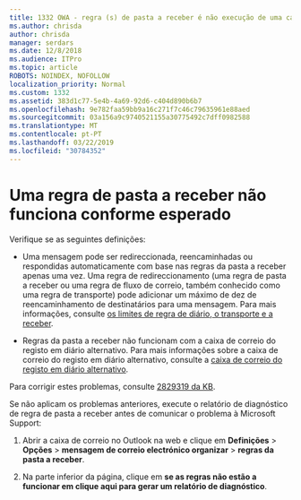 ```yaml
---
title: 1332 OWA - regra (s) de pasta a receber é não execução de uma caixa de correio
ms.author: chrisda
author: chrisda
manager: serdars
ms.date: 12/8/2018
ms.audience: ITPro
ms.topic: article
ROBOTS: NOINDEX, NOFOLLOW
localization_priority: Normal
ms.custom: 1332
ms.assetid: 383d1c77-5e4b-4a69-92d6-c404d890b6b7
ms.openlocfilehash: 9e782faa59bb9a16c271f7c46c79635961e88aed
ms.sourcegitcommit: 03a156a9c9740521155a30775492c7dff0982588
ms.translationtype: MT
ms.contentlocale: pt-PT
ms.lasthandoff: 03/22/2019
ms.locfileid: "30784352"
---
```

# <a name="an-inbox-rule-doesnt-work-as-expected"></a>Uma regra de pasta a receber não funciona conforme esperado

Verifique se as seguintes definições:
  
- Uma mensagem pode ser redireccionada, reencaminhadas ou respondidas automaticamente com base nas regras da pasta a receber apenas uma vez. Uma regra de redireccionamento (uma regra de pasta a receber ou uma regra de fluxo de correio, também conhecido como uma regra de transporte) pode adicionar um máximo de dez de reencaminhamento de destinatários para uma mensagem. Para mais informações, consulte [os limites de regra de diário, o transporte e a receber](https://docs.microsoft.com/office365/servicedescriptions/exchange-online-service-description/exchange-online-limits).
    
- Regras da pasta a receber não funcionam com a caixa de correio do registo em diário alternativo. Para mais informações sobre a caixa de correio do registo em diário alternativo, consulte a [caixa de correio do registo em diário alternativo](https://docs.microsoft.com/Exchange/security-and-compliance/journaling/journaling#alternate-journaling-mailbox).
    
Para corrigir estes problemas, consulte [2829319 da KB](https://support.microsoft.com/kb/2829319).
  
Se não aplicam os problemas anteriores, execute o relatório de diagnóstico de regra de pasta a receber antes de comunicar o problema à Microsoft Support:
  
1. Abrir a caixa de correio no Outlook na web e clique em **Definições** \> **Opções** \> **mensagem de correio electrónico organizar** \> **regras da pasta a receber**.
    
2. Na parte inferior da página, clique em **se as regras não estão a funcionar em clique aqui para gerar um relatório de diagnóstico**.
    

